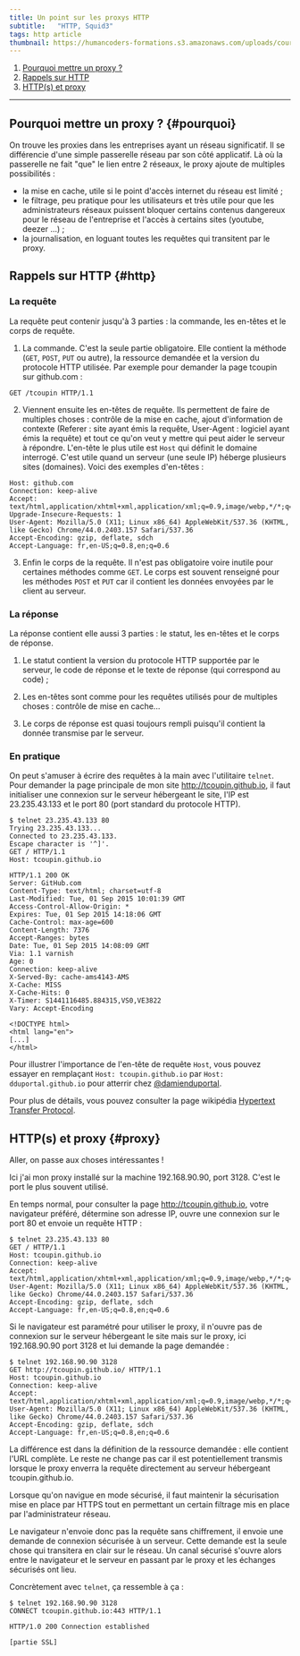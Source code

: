 ```yaml
---
title: Un point sur les proxys HTTP
subtitle:   "HTTP, Squid3"
tags: http article
thumbnail: https://humancoders-formations.s3.amazonaws.com/uploads/course/logo/14/thumb_bigger_formation-node-js.png
---
```


1. [Pourquoi mettre un proxy ?](#pourquoi)
2. [Rappels sur HTTP](#http)
3. [HTTP(s) et proxy](#proxy)

***

## Pourquoi mettre un proxy ? {#pourquoi}

On trouve les proxies dans les entreprises ayant un réseau significatif. Il se différencie d'une simple passerelle réseau par son côté applicatif. Là où la passerelle ne fait "que" le lien entre 2 réseaux, le proxy ajoute de multiples possibilités :

- la mise en cache, utile si le point d'accès internet du réseau est limité ;
- le filtrage, peu pratique pour les utilisateurs et très utile pour que les administrateurs réseaux puissent bloquer certains contenus dangereux pour le réseau de l'entreprise et l'accès à certains sites (youtube, deezer ...) ;
- la journalisation, en loguant toutes les requêtes qui transitent par le proxy.

## Rappels sur HTTP  {#http}

### La requête

La requête peut contenir jusqu'à 3 parties : la commande, les en-têtes et le corps de requête.
 
1. La commande. C'est la seule partie obligatoire. Elle contient la méthode (`GET`, `POST`, `PUT` ou autre), la ressource demandée et la version du protocole HTTP utilisée.
Par exemple pour demander la page tcoupin sur github.com :

```http
GET /tcoupin HTTP/1.1
```

2. Viennent ensuite les en-têtes de requête. Ils permettent de faire de multiples choses : contrôle de la mise en cache, ajout d'information de contexte (Referer : site ayant émis la requête, User-Agent : logiciel ayant émis la requête) et tout ce qu'on veut y mettre qui peut aider le serveur à répondre.
L'en-tête le plus utile est `Host` qui définit le domaine interrogé. C'est utile quand un serveur (une seule IP) héberge plusieurs sites (domaines).
Voici des exemples d'en-têtes :

```
Host: github.com
Connection: keep-alive
Accept: text/html,application/xhtml+xml,application/xml;q=0.9,image/webp,*/*;q=0.8
Upgrade-Insecure-Requests: 1
User-Agent: Mozilla/5.0 (X11; Linux x86_64) AppleWebKit/537.36 (KHTML, like Gecko) Chrome/44.0.2403.157 Safari/537.36
Accept-Encoding: gzip, deflate, sdch
Accept-Language: fr,en-US;q=0.8,en;q=0.6
```

3. Enfin le corps de la requête. Il n'est pas obligatoire voire inutile pour certaines méthodes comme `GET`. Le corps est souvent renseigné pour les méthodes `POST` et `PUT` car il contient les données envoyées par le client au serveur.

### La réponse

La réponse contient elle aussi 3 parties : le statut, les en-têtes et le corps de réponse.

1. Le statut contient la version du protocole HTTP supportée par le serveur, le code de réponse et le texte de réponse (qui correspond au code) ;

2. Les en-têtes sont comme pour les requêtes utilisés pour de multiples choses : contrôle de mise en cache...

3. Le corps de réponse est quasi toujours rempli puisqu'il contient la donnée transmise par le serveur.

### En pratique

On peut s'amuser à écrire des requêtes à la main avec l'utilitaire `telnet`. Pour demander la page principale de mon site <http://tcoupin.github.io>, il faut initialiser une connexion sur le serveur hébergeant le site, l'IP est 23.235.43.133 et le port 80 (port standard du protocole HTTP).

~~~~
$ telnet 23.235.43.133 80
Trying 23.235.43.133...
Connected to 23.235.43.133.
Escape character is '^]'.
GET / HTTP/1.1
Host: tcoupin.github.io

HTTP/1.1 200 OK
Server: GitHub.com
Content-Type: text/html; charset=utf-8
Last-Modified: Tue, 01 Sep 2015 10:01:39 GMT
Access-Control-Allow-Origin: *
Expires: Tue, 01 Sep 2015 14:18:06 GMT
Cache-Control: max-age=600
Content-Length: 7376
Accept-Ranges: bytes
Date: Tue, 01 Sep 2015 14:08:09 GMT
Via: 1.1 varnish
Age: 0
Connection: keep-alive
X-Served-By: cache-ams4143-AMS
X-Cache: MISS
X-Cache-Hits: 0                                                                              
X-Timer: S1441116485.884315,VS0,VE3822                                                       
Vary: Accept-Encoding                                                                        
                                                                                             
<!DOCTYPE html>                                                                              
<html lang="en">                                                                             
[...]
</html>
~~~~


Pour illustrer l'importance de l'en-tête de requête `Host`, vous pouvez essayer en remplaçant `Host: tcoupin.github.io` par `Host: dduportal.github.io` pour atterrir chez [@damienduportal](https://www.twitter.com/damienduportal).

Pour plus de détails, vous pouvez consulter la page wikipédia [Hypertext Transfer Protocol][1].

## HTTP(s) et proxy  {#proxy}


Aller, on passe aux choses intéressantes !

Ici j'ai mon proxy installé sur la machine 192.168.90.90, port 3128. C'est le port le plus souvent utilisé.

En temps normal, pour consulter la page <http://tcoupin.github.io>, votre navigateur préféré, détermine son adresse IP, ouvre une connexion sur le port 80 et envoie un requête HTTP :

~~~~
$ telnet 23.235.43.133 80
GET / HTTP/1.1
Host: tcoupin.github.io
Connection: keep-alive
Accept: text/html,application/xhtml+xml,application/xml;q=0.9,image/webp,*/*;q=0.8
User-Agent: Mozilla/5.0 (X11; Linux x86_64) AppleWebKit/537.36 (KHTML, like Gecko) Chrome/44.0.2403.157 Safari/537.36
Accept-Encoding: gzip, deflate, sdch
Accept-Language: fr,en-US;q=0.8,en;q=0.6
~~~~

Si le navigateur est paramétré pour utiliser le proxy, il n'ouvre pas de connexion sur le serveur hébergeant le site mais sur le proxy, ici 192.168.90.90 port 3128 et lui demande la page demandée :

~~~~
$ telnet 192.168.90.90 3128
GET http://tcoupin.github.io/ HTTP/1.1
Host: tcoupin.github.io
Connection: keep-alive
Accept: text/html,application/xhtml+xml,application/xml;q=0.9,image/webp,*/*;q=0.8
User-Agent: Mozilla/5.0 (X11; Linux x86_64) AppleWebKit/537.36 (KHTML, like Gecko) Chrome/44.0.2403.157 Safari/537.36
Accept-Encoding: gzip, deflate, sdch
Accept-Language: fr,en-US;q=0.8,en;q=0.6
~~~~

La différence est dans la définition de la ressource demandée : elle contient l'URL complète. Le reste ne change pas car il est potentiellement transmis lorsque le proxy enverra la requête directement au serveur hébergeant tcoupin.github.io.


Lorsque qu'on navigue en mode sécurisé, il faut maintenir la sécurisation mise en place par HTTPS tout en permettant un certain filtrage mis en place par l'administrateur réseau.

Le navigateur n'envoie donc pas la requête sans chiffrement, il envoie une demande de connexion sécurisée à un serveur. Cette demande est la seule chose qui transitera en clair sur le réseau. Un canal sécurisé s'ouvre alors entre le navigateur et le serveur en passant par le proxy et les échanges sécurisés ont lieu.

Concrètement avec `telnet`, ça ressemble à ça :

~~~~
$ telnet 192.168.90.90 3128
CONNECT tcoupin.github.io:443 HTTP/1.1

HTTP/1.0 200 Connection established

[partie SSL]
~~~~



[1]: https://fr.wikipedia.org/wiki/Hypertext_Transfer_Protocol
